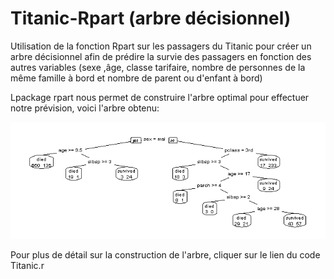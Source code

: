 # Titanic-Rpart (arbre décisionnel)

Utilisation de la fonction Rpart sur les passagers du Titanic pour créer un arbre décisionnel afin de prédire la survie des passagers en fonction des autres variables (sexe ,âge, classe tarifaire, nombre de personnes de la même famille à bord et nombre de parent ou d'enfant à bord)

Lpackage rpart nous permet de construire l'arbre optimal pour effectuer notre prévision, voici l'arbre obtenu:  

![Arbre titanic optimal](https://github.com/fmny/Titanic/blob/main/Arbre%20titanic.jpeg)

Pour plus de détail sur la construction de l'arbre, cliquer sur le lien du code Titanic.r  





